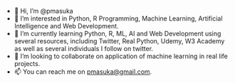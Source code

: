 - 👋 Hi, I’m @pmasuka
- 👀 I’m interested in Python, R Programming, Machine Learning, Artificial Intelligence and Web Development.
- 🌱 I’m currently learning Python, R, ML, AI and Web Development using several resources, including Twitter, Real Python, Udemy, W3 Academy as well as several individuals I follow on twitter.
- 💞️ I’m looking to collaborate on application of machine learning in real life projects.
- 📫 You can reach me on pmasuka@gmail.com.

<!---
pmasuka/pmasuka is a ✨ special ✨ repository because its `README.md` (this file) appears on your GitHub profile.
You can click the Preview link to take a look at your changes.
--->
